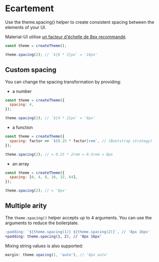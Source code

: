 # Ecartement

<p class="description">Use the theme.spacing() helper to create consistent spacing between the elements of your UI.</p>

Material-UI utilise [un facteur d'échelle de 8px recommandé](https://material.io/design/layout/understanding-layout.html).

```js
const theme = createTheme();

theme.spacing(2); // `${8 * 2}px` = '16px'
```

## Custom spacing

You can change the spacing transformation by providing:

- a number

```js
const theme = createTheme({
  spacing: 4,
});

theme.spacing(2); // `${4 * 2}px` = '8px'
```

- a function

```js
const theme = createTheme({
  spacing: factor => `${0.25 * factor}rem`, // (Bootstrap strategy)
});

theme.spacing(2); // = 0.25 * 2rem = 0.5rem = 8px
```

- an array

```js
const theme = createTheme({
  spacing: [0, 4, 8, 16, 32, 64],
});

theme.spacing(2); // = '8px'
```

## Multiple arity

The `theme.spacing()` helper accepts up to 4 arguments. You can use the arguments to reduce the boilerplate.

```diff
-padding: `${theme.spacing(1)} ${theme.spacing(2)}`, // '8px 16px'
+padding: theme.spacing(1, 2), // '8px 16px'
```

Mixing string values is also supported:

```js
margin: theme.spacing(1, 'auto'), // '8px auto'
```
